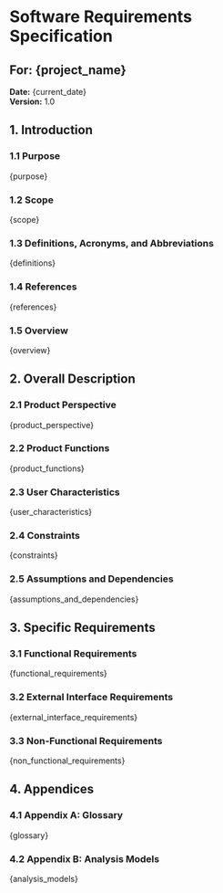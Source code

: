 # Software Requirements Specification

## For: {project_name}

**Date:** {current_date}  
**Version:** 1.0

## 1. Introduction

### 1.1 Purpose

{purpose}

### 1.2 Scope

{scope}

### 1.3 Definitions, Acronyms, and Abbreviations

{definitions}

### 1.4 References

{references}

### 1.5 Overview

{overview}

## 2. Overall Description

### 2.1 Product Perspective

{product_perspective}

### 2.2 Product Functions

{product_functions}

### 2.3 User Characteristics

{user_characteristics}

### 2.4 Constraints

{constraints}

### 2.5 Assumptions and Dependencies

{assumptions_and_dependencies}

## 3. Specific Requirements

### 3.1 Functional Requirements

{functional_requirements}

### 3.2 External Interface Requirements

{external_interface_requirements}

### 3.3 Non-Functional Requirements

{non_functional_requirements}

## 4. Appendices

### 4.1 Appendix A: Glossary

{glossary}

### 4.2 Appendix B: Analysis Models

{analysis_models}
